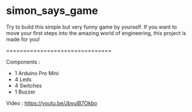 # simon_says_game

Try to build this simple but very funny game by yourself.
If you want to move your first steps into the amazing world of engineering, this project is made for you!

===============================

Components :

- 1 Arduino Pro Mini
- 4 Leds
- 4 Switches
- 1 Buzzer

Video : https://youtu.be/JbvulB7Okbo
